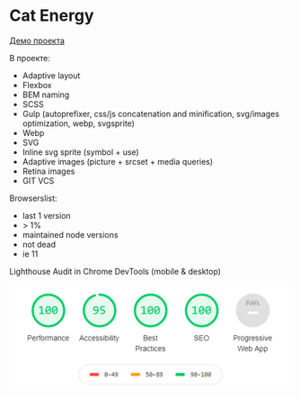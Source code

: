 # Cat Energy

[Демо проекта](https://denyshutsal.github.io/cat-energy-github-pages/)

В проекте:

- Adaptive layout
- Flexbox
- BEM naming
- SCSS
- Gulp (autoprefixer, css/js concatenation and minification, svg/images optimization, webp, svgsprite)
- Webp
- SVG
- Inline svg sprite (symbol + use)
- Adaptive images (picture + srcset + media queries)
- Retina images
- GIT VCS

Browserslist:
- last 1 version
- \> 1%
- maintained node versions
- not dead
- ie 11

Lighthouse Audit in Chrome DevTools (mobile & desktop)

![Lighthouse Audit in Chrome DevTools](https://github.com/denyshutsal/cat-energy/blob/master/source/img/lighthouse-audit-chrome-devtools.PNG)
